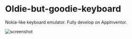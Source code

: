 # Oldie-but-goodie-keyboard

Nokia-like keyboard emulator. Fully develop on AppInventor.

![screenshot]()
